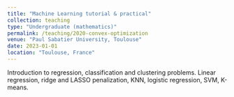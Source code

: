 ```yaml
---
title: "Machine Learning tutorial & practical"
collection: teaching
type: "Undergraduate (mathematics)"
permalink: /teaching/2020-convex-optimization
venue: "Paul Sabatier University, Toulouse"
date: 2023-01-01
location: "Toulouse, France"
---
```


Introduction to regression, classification and clustering problems. Linear regression, ridge and LASSO penalization, KNN, logistic regression, SVM, K-means.